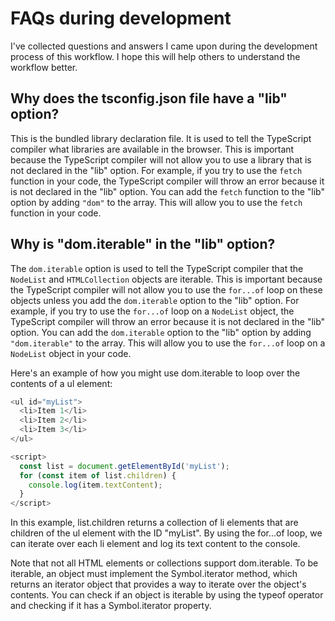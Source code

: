 # FAQs during development

I've collected questions and answers I came upon during the development process of this workflow. I hope this will help others to understand the workflow better.

## Why does the tsconfig.json file have a "lib" option?

This is the bundled library declaration file. It is used to tell the TypeScript compiler what libraries are available in the browser. This is important because the TypeScript compiler will not allow you to use a library that is not declared in the "lib" option. For example, if you try to use the `fetch` function in your code, the TypeScript compiler will throw an error because it is not declared in the "lib" option. You can add the `fetch` function to the "lib" option by adding `"dom"` to the array. This will allow you to use the `fetch` function in your code.

## Why is "dom.iterable" in the "lib" option?

The `dom.iterable` option is used to tell the TypeScript compiler that the `NodeList` and `HTMLCollection` objects are iterable. This is important because the TypeScript compiler will not allow you to use the `for...of` loop on these objects unless you add the `dom.iterable` option to the "lib" option. For example, if you try to use the `for...of` loop on a `NodeList` object, the TypeScript compiler will throw an error because it is not declared in the "lib" option. You can add the `dom.iterable` option to the "lib" option by adding `"dom.iterable"` to the array. This will allow you to use the `for...of` loop on a `NodeList` object in your code.

Here's an example of how you might use dom.iterable to loop over the contents of a ul element:

```js
<ul id="myList">
  <li>Item 1</li>
  <li>Item 2</li>
  <li>Item 3</li>
</ul>

<script>
  const list = document.getElementById('myList');
  for (const item of list.children) {
    console.log(item.textContent);
  }
</script>
```

In this example, list.children returns a collection of li elements that are children of the ul element with the ID "myList". By using the for...of loop, we can iterate over each li element and log its text content to the console.

Note that not all HTML elements or collections support dom.iterable. To be iterable, an object must implement the Symbol.iterator method, which returns an iterator object that provides a way to iterate over the object's contents. You can check if an object is iterable by using the typeof operator and checking if it has a Symbol.iterator property.
